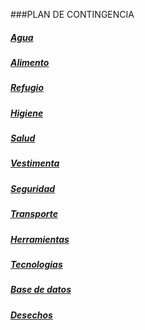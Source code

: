 ###PLAN DE CONTINGENCIA

##### [Agua](agua.md)
##### [Alimento](alimento.md)
##### [Refugio](Refugio.md)
##### [Higiene](higiene.md)
##### [Salud](salud.md)
##### [Vestimenta](vestimenta.md)
##### [Seguridad](seguridad.md)
##### [Transporte](transporte.md)
##### [Herramientas](herramientas.md)
##### [Tecnologias](tecnologias.md)
##### [Base de datos](basededatos.md)
##### [Desechos](desechos.md)
